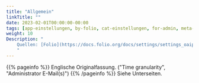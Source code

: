 ```yaml
---
title: "Allgemein"
linkTitle: ""
date: 2023-02-01T00:00:00-00:00
tags: [app-einstellungen, by-folio, cat-einstellungen, for-admin, meta-uebersetzungsproblem]
weight: 10
Description: "
    Quellen: [Folio](https://docs.folio.org/docs/settings/settings_oaipmh/settings_oaipmh/#settings--oai-pmh--general) & [GBV](https://info.gbv.de/display/FOLIOGBVEXTERN/Einstellungen+(OAI-PMH):+Allgemein)
    "
---
```


{{% pageinfo %}}
Englische Originalfassung. ("Time granularity", "Administrator E-Mail(s)")
{{% /pageinfo %}}
Siehe Unterseiten.
